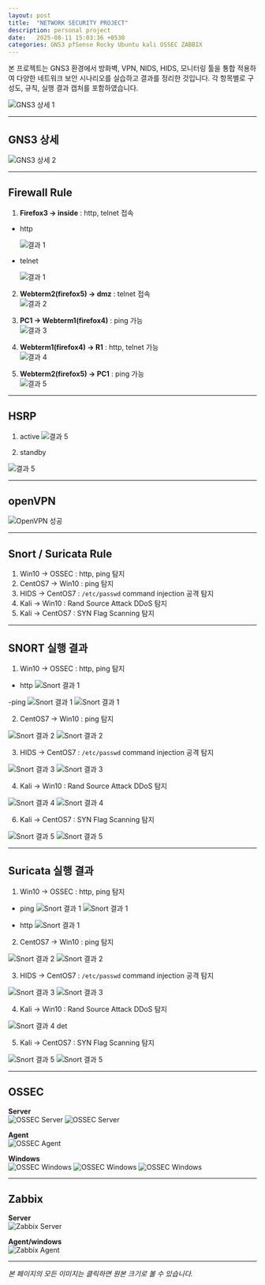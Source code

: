 ```yaml
---
layout: post
title:  "NETWORK SECURITY PROJECT"
description: personal project
date:   2025-08-11 15:03:36 +0530
categories: GNS3 pfSense Rocky Ubuntu kali OSSEC ZABBIX
---
```


본 프로젝트는 GNS3 환경에서 방화벽, VPN, NIDS, HIDS, 모니터링 툴을 통합 적용하여 다양한 네트워크 보안 시나리오를 실습하고 결과를 정리한 것입니다. 각 항목별로 구성도, 규칙, 실행 결과 캡처를 포함하였습니다.

![GNS3 상세 1](/assets/images/popo.PNG)

---

## GNS3 상세

![GNS3 상세 2](/assets/images/popo2.PNG)

---

## Firewall Rule

1. **Firefox3 → inside** : http, telnet 접속  
- http

   ![결과 1](/assets/images/fire3-inside-http.PNG)
- telnet
  
   ![결과 1](/assets/images/fire3-inside-telnet.PNG)
  
2. **Webterm2(firefox5) → dmz** : telnet 접속  
   ![결과 2](/assets/images/fire5-dmz-telnet.PNG)

3. **PC1 → Webterm1(firefox4)** : ping 가능  
   ![결과 3](/assets/images/pc1-fire4-ping.PNG)

4. **Webterm1(firefox4) → R1** : http, telnet 가능  
   ![결과 4](/assets/images/pc1-fire4-ping.PNG)

5. **Webterm2(firefox5) → PC1** : ping 가능  
   ![결과 5](/assets/images/web2(fire5)-pc1-ping-kkk.PNG)

---
## HSRP
1. active
![결과 5](/assets/images/HSRP-active.PNG)

2. standby

![결과 5](/assets/images/HSRP-standby.PNG)

---

## openVPN
![OpenVPN 성공](/assets/images/openvpn.PNG)

---

## Snort / Suricata Rule

1. Win10 → OSSEC : http, ping 탐지  
2. CentOS7 → Win10 : ping 탐지  
3. HIDS → CentOS7 : `/etc/passwd` command injection 공격 탐지  
4. Kali → Win10 : Rand Source Attack DDoS 탐지  
5. Kali → CentOS7 : SYN Flag Scanning 탐지  

---

## SNORT 실행 결과

1. Win10 → OSSEC : http, ping 탐지  

- http
![Snort 결과 1](/assets/images/snort(win10-ossec)http.PNG)

-ping
![Snort 결과 1](/assets/images/snort(win10-ossec)ping-cmd.PNG)
![Snort 결과 1](/assets/images/snort(win10-ossec)ping.PNG)

2. CentOS7 → Win10 : ping 탐지  

![Snort 결과 2](/assets/images/rocky-win-ping.PNG)
![Snort 결과 2](/assets/images/rocky-win-ping-result.PNG)

3. HIDS → CentOS7 : `/etc/passwd` command injection 공격 탐지

![Snort 결과 3](/assets/images/rockinjectcurl.PNG)
![Snort 결과 3](/assets/images/rockyinjectiondetc.PNG)

4. Kali → Win10 : Rand Source Attack DDoS 탐지

![Snort 결과 4](/assets/images/random-attack.PNG)
![Snort 결과 4](/assets/images/random-attack.PNG)

6. Kali → CentOS7 : SYN Flag Scanning 탐지

![Snort 결과 5](/assets/images/synflagattack.PNG)
![Snort 결과 5](/assets/images/randomattack-detection.PNG)

---

## Suricata 실행 결과

1. Win10 → OSSEC : http, ping 탐지  

- ping
![Snort 결과 1](/assets/images/suriwin-ossec-ping.PNG)
![Snort 결과 1](/assets/images/surwin-ossec-pingdetect.PNG)

- http
 ![Snort 결과 1](/assets/images/win-ossechttpdet.PNG)

2. CentOS7 → Win10 : ping 탐지  

![Snort 결과 2](/assets/images/surirocky-win-ping.PNG)
![Snort 결과 2](/assets/images/surirocky-winping-det.PNG)

3. HIDS → CentOS7 : `/etc/passwd` command injection 공격 탐지

![Snort 결과 3](/assets/images/suri-injection-attack.PNG)
![Snort 결과 3](/assets/images/suri-injection-detec.PNG)

4. Kali → Win10 : Rand Source Attack DDoS 탐지

![Snort 결과 4](/assets/images/surikali-win-randattack2.PNG)
det

5. Kali → CentOS7 : SYN Flag Scanning 탐지

![Snort 결과 5](/assets/images/surikali-rocky-synattack.PNG)
![Snort 결과 5](/assets/images/suri-kali-rocky-syn-attack-det.PNG)

---

## OSSEC
**Server**  
![OSSEC Server](/assets/images/ossecserver.png)
![OSSEC Server](/assets/images/ossecserver2.png)

**Agent**  
![OSSEC Agent](/assets/images/ossecagent.png)

**Windows**  
![OSSEC Windows](/assets/images/windowossec1.PNG)
![OSSEC Windows](/assets/images/windowossec4tail.PNG)
![OSSEC Windows](/assets/images/ossecwindowfinal.png)

---

## Zabbix
**Server**  
![Zabbix Server](/assets/images/zabbixhome.PNG)

**Agent/windows**  
![Zabbix Agent](/assets/images/zabbixwindowre.PNG)


---

*본 페이지의 모든 이미지는 클릭하면 원본 크기로 볼 수 있습니다.*
